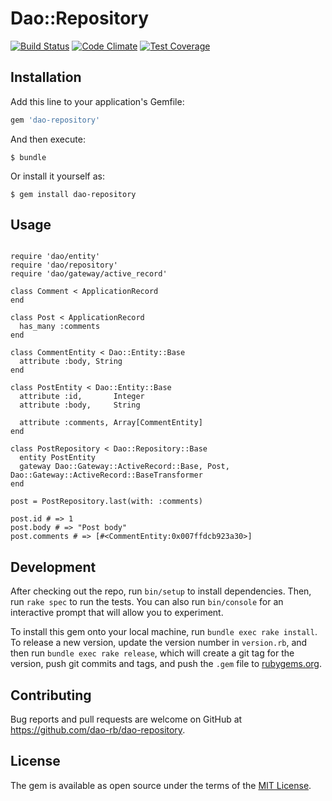 # Dao::Repository

[![Build Status](https://travis-ci.org/dao-rb/dao-repository.svg?branch=master)](https://travis-ci.org/dao-rb/dao-repository)
[![Code Climate](https://codeclimate.com/github/dao-rb/dao-repository/badges/gpa.svg)](https://codeclimate.com/github/dao-rb/dao-repository)
[![Test Coverage](https://codeclimate.com/repos/5777e091620b91007d0001e3/badges/c01a62725cb50df7d9f9/coverage.svg)](https://codeclimate.com/repos/5777e091620b91007d0001e3/coverage)

## Installation

Add this line to your application's Gemfile:

```ruby
gem 'dao-repository'
```

And then execute:

    $ bundle

Or install it yourself as:

    $ gem install dao-repository

## Usage

```

require 'dao/entity'
require 'dao/repository'
require 'dao/gateway/active_record'

class Comment < ApplicationRecord
end

class Post < ApplicationRecord
  has_many :comments
end

class CommentEntity < Dao::Entity::Base
  attribute :body, String
end

class PostEntity < Dao::Entity::Base
  attribute :id,       Integer
  attribute :body,     String
  
  attribute :comments, Array[CommentEntity]
end

class PostRepository < Dao::Repository::Base
  entity PostEntity
  gateway Dao::Gateway::ActiveRecord::Base, Post, Dao::Gateway::ActiveRecord::BaseTransformer
end

post = PostRepository.last(with: :comments)

post.id # => 1
post.body # => "Post body"
post.comments # => [#<CommentEntity:0x007ffdcb923a30>]
```

## Development

After checking out the repo, run `bin/setup` to install dependencies. Then, run `rake spec` to run the tests. You can also run `bin/console` for an interactive prompt that will allow you to experiment.

To install this gem onto your local machine, run `bundle exec rake install`. To release a new version, update the version number in `version.rb`, and then run `bundle exec rake release`, which will create a git tag for the version, push git commits and tags, and push the `.gem` file to [rubygems.org](https://rubygems.org).

## Contributing

Bug reports and pull requests are welcome on GitHub at https://github.com/dao-rb/dao-repository.


## License

The gem is available as open source under the terms of the [MIT License](http://opensource.org/licenses/MIT).
